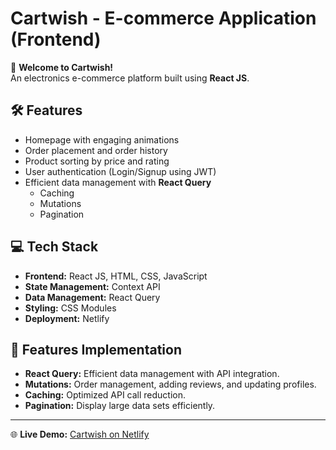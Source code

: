 # Cartwish - E-commerce Application (Frontend)

🚀 **Welcome to Cartwish!**  
An electronics e-commerce platform built using **React JS**.

## 🛠 Features
- Homepage with engaging animations
- Order placement and order history
- Product sorting by price and rating
- User authentication (Login/Signup using JWT)
- Efficient data management with **React Query**
  - Caching
  - Mutations
  - Pagination

## 💻 Tech Stack
- **Frontend:** React JS, HTML, CSS, JavaScript
- **State Management:** Context API
- **Data Management:** React Query
- **Styling:** CSS Modules
- **Deployment:** Netlify

## 🎯 Features Implementation
- **React Query:** Efficient data management with API integration.
- **Mutations:** Order management, adding reviews, and updating profiles.
- **Caching:** Optimized API call reduction.
- **Pagination:** Display large data sets efficiently.

---

🌐 **Live Demo:** [Cartwish on Netlify](https://vidhisagathiya.netlify.app/)  
